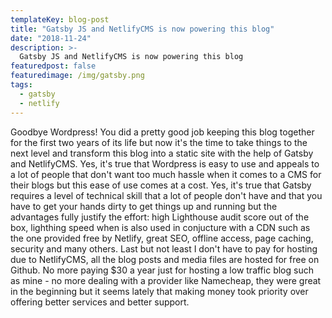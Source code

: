 ```yaml
---
templateKey: blog-post
title: "Gatsby JS and NetlifyCMS is now powering this blog"
date: "2018-11-24"
description: >-
  Gatsby JS and NetlifyCMS is now powering this blog
featuredpost: false
featuredimage: /img/gatsby.png
tags:
  - gatsby
  - netlify
---
```


Goodbye Wordpress! You did a pretty good job keeping this blog together for the first two years of its life but now it's the time to take things to the next level and transform this blog into a static site with the help of Gatsby and NetlifyCMS. Yes, it's true that Wordpress is easy to use and appeals to a lot of people that don't want too much hassle when it comes to a CMS for their blogs but this ease of use comes at a cost. Yes, it's true that Gatsby requires a level of technical skill that a lot of people don't have and that you have to get your hands dirty to get things up and running but the advantages fully justify the effort: high Lighthouse audit score out of the box, lighthing speed when is also used in conjucture with a CDN such as the one provided free by Netlify, great SEO, offline access, page caching, security and many others. Last but not least I don't have to pay for hosting due to NetlifyCMS, all the blog posts and media files are hosted for free on Github. No more paying $30 a year just for hosting a low traffic blog such as mine - no more dealing with a provider like Namecheap, they were great in the beginning but it seems lately that making money took priority over offering better services and better support.  
